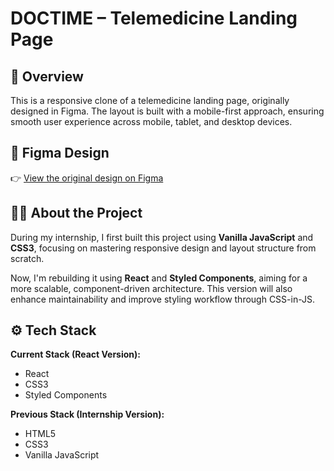 # DOCTIME – Telemedicine Landing Page

## 📄 Overview  
This is a responsive clone of a telemedicine landing page, originally designed in Figma. The layout is built with a mobile-first approach, ensuring smooth user experience across mobile, tablet, and desktop devices.

## 🎨 Figma Design  
👉 [View the original design on Figma](https://www.figma.com/design/QRU7TRor9cnt9tckNcOhhQ/Trafalgar-Landing-Page-(Copy)?node-id=0-1&p=f&t=Y1DXrEHQwM4tfnZL-0)

## 👨‍💻 About the Project  
During my internship, I first built this project using **Vanilla JavaScript** and **CSS3**, focusing on mastering responsive design and layout structure from scratch.  

Now, I'm rebuilding it using **React** and **Styled Components**, aiming for a more scalable, component-driven architecture. This version will also enhance maintainability and improve styling workflow through CSS-in-JS.

## ⚙️ Tech Stack  

**Current Stack (React Version):**  
- React  
- CSS3  
- Styled Components  

**Previous Stack (Internship Version):**  
- HTML5  
- CSS3  
- Vanilla JavaScript
